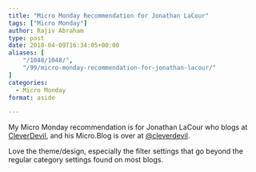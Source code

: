 ```yaml
---
title: "Micro Monday Recommendation for Jonathan LaCour"
tags: ["Micro Monday"]
author: Rajiv Abraham
type: post
date: 2018-04-09T16:34:05+00:00
aliases: [
    "/1048/1048/",
    "/99/micro-monday-recommendation-for-jonathan-lacour/"
]
categories:
  - Micro Monday
format: aside

---
```

<p style="text-align: left;">
  My Micro Monday recommendation is for Jonathan LaCour who blogs at <a href="https://cleverdevil.io/" target="_blank" rel="noopener">CleverDevil</a>, and his Micro.Blog is over at <a href="https://micro.blog/cleverdevil" target="_blank" rel="noopener">@cleverdevil</a>.
</p>

<p style="text-align: left;">
  Love the theme/design, especially the filter settings that go beyond the regular category settings found on most blogs.
</p>